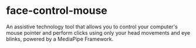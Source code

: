 # face-control-mouse
An assistive technology tool that allows you to control your computer's mouse pointer and perform clicks using only your head movements and eye blinks, powered by a MediaPipe Framework.
